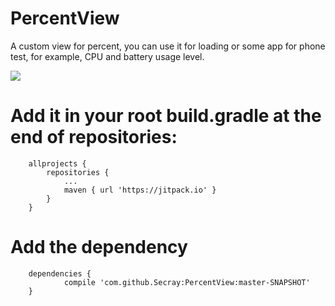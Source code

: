 # PercentView
A custom view for percent, you can use it for loading or some app for phone test, for example, CPU and battery usage level.

[![](https://jitpack.io/v/Secray/PercentView.svg)](https://jitpack.io/#Secray/PercentView)

# Add it in your root build.gradle at the end of repositories:

```
	allprojects {
		repositories {
			...
			maven { url 'https://jitpack.io' }
		}
	}
```

# Add the dependency

```
	dependencies {
	        compile 'com.github.Secray:PercentView:master-SNAPSHOT'
	}

```
